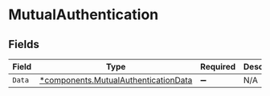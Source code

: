# MutualAuthentication


## Fields

| Field                                                                                       | Type                                                                                        | Required                                                                                    | Description                                                                                 |
| ------------------------------------------------------------------------------------------- | ------------------------------------------------------------------------------------------- | ------------------------------------------------------------------------------------------- | ------------------------------------------------------------------------------------------- |
| `Data`                                                                                      | [*components.MutualAuthenticationData](../../models/components/mutualauthenticationdata.md) | :heavy_minus_sign:                                                                          | N/A                                                                                         |